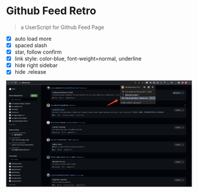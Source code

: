 # Github Feed Retro

> a UserScript for Github Feed Page

- [x] auto load more
- [x] spaced slash
- [x] star, follow confirm
- [x] link style: color-blue, font-weight=normal, underline
- [x] hide right sidebar
- [x] hide .release

![](WX20221010-153217@2x.png)
